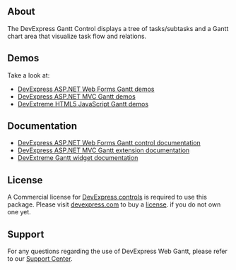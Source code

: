 ## About

The DevExpress Gantt Control displays a tree of tasks/subtasks and a Gantt chart area that visualize task flow and relations.

## Demos

Take a look at:
* [DevExpress ASP.NET Web Forms Gantt demos](https://demos.devexpress.com/ASPxGanttDemos/)
* [DevExpress ASP.NET MVC Gantt demos](https://demos.devexpress.com/MVCxGanttDemos/)
* [DevExtreme HTML5 JavaScript Gantt demos](https://js.devexpress.com/Demos/WidgetsGallery/Demo/Gantt)

## Documentation

* [DevExpress ASP.NET Web Forms Gantt control documentation](https://docs.devexpress.com/AspNet/400720/aspnet-webforms-controls/gantt)
* [DevExpress ASP.NET MVC Gantt extension documentation](https://docs.devexpress.com/AspNet/401321/aspnet-mvc-extensions/gantt)
* [DevExtreme Gantt widget documentation](https://js.devexpress.com/Documentation/ApiReference/UI_Widgets/dxGantt/)

## License

A Commercial license for [DevExpress controls](https://www.devexpress.com/Support/EULAs) is required to use this package. Please visit [devexpress.com](https://devexpress.com) to buy a [license](https://www.devexpress.com/support/eulas/). if you do not own one yet. 

## Support

For any questions regarding the use of DevExpress Web Gantt, please refer to our [Support Center](https://www.devexpress.com/Support/Center).
